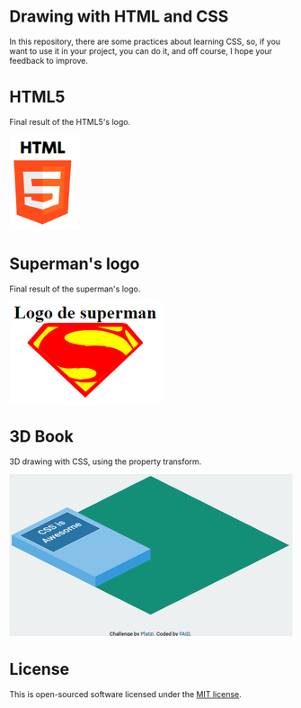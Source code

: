 # Drawing with HTML and CSS

In this repository, there are some practices about learning CSS, so, if you want to use it in your project, you can do it, and off course, I hope your feedback to improve.


# HTML5
Final result of the HTML5's logo.

![](./screens/html.png)

# Superman's logo
Final result of the superman's logo.

![](./screens/superman.png)

# 3D Book
3D drawing with CSS, using the property transform.

![](./screens/book-3d.png)

# License
This is open-sourced software licensed under the [MIT license](https://opensource.org/licenses/MIT).